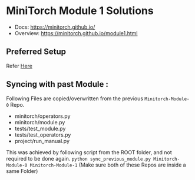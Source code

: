 # MiniTorch Module 1 Solutions

* Docs: https://minitorch.github.io/
* Overview: https://minitorch.github.io/module1.html

## Preferred Setup
Refer [Here](https://github.com/robinnarsinghranabhat/Minitorch-Module-0#readme)


## Syncing with past Module : 
Following Files are copied/overwritten from the previous `Minitorch-Module-0` Repo. 
- minitorch/operators.py
- minitorch/module.py
- tests/test_module.py
- tests/test_operators.py
- project/run_manual.py

This was achieved by following script from the ROOT folder, and not required to be done again. 
`python sync_previous_module.py Minitorch-Module-0 Minitorch-Module-1`
(Make sure both of these Repos are inside a same Folder)
